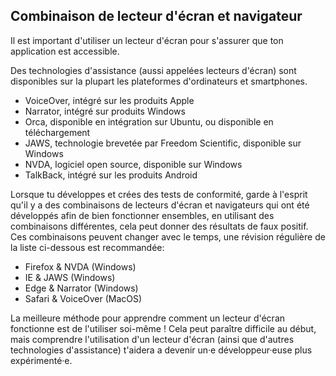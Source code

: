 ## Combinaison de lecteur d'écran et navigateur

Il est important d'utiliser un lecteur d'écran pour s'assurer que ton application est accessible.

Des technologies d'assistance (aussi appelées lecteurs d'écran) sont disponibles sur la plupart les plateformes d'ordinateurs et smartphones.

- VoiceOver, intégré sur les produits Apple
- Narrator, intégré sur produits Windows
- Orca, disponible en intégration sur Ubuntu, ou disponible en téléchargement
- JAWS, technologie brevetée par Freedom Scientific, disponible sur Windows
- NVDA, logiciel open source, disponible sur Windows
- TalkBack, intégré sur les produits Android

Lorsque tu développes et crées des tests de conformité, garde à l'esprit qu'il y a des combinaisons de lecteurs d'écran et navigateurs qui ont été développés afin de bien fonctionner ensembles, en utilisant des combinaisons différentes, cela peut donner des résultats de faux positif. Ces combinaisons peuvent changer avec le temps, une révision régulière de la liste ci-dessous est recommandée:

- Firefox & NVDA (Windows)
- IE & JAWS (Windows)
- Edge & Narrator (Windows)
- Safari & VoiceOver (MacOS)

La meilleure méthode pour apprendre comment un lecteur d'écran fonctionne est de l'utiliser soi-même ! Cela peut paraître difficile au début, mais comprendre l'utilisation d'un lecteur d'écran (ainsi que d'autres technologies d'assistance) t'aidera a devenir un·e développeur·euse plus expérimenté·e.
